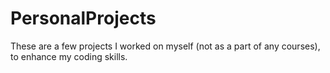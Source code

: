 # PersonalProjects
These are a few projects I worked on myself (not as a part of any courses), to enhance my coding skills.
